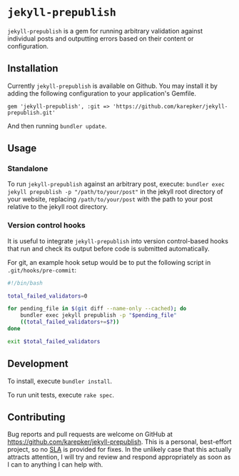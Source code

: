 # `jekyll-prepublish`

`jekyll-prepublish` is a gem for running arbitrary validation against individual
posts and outputting errors based on their content or configuration.

## Installation

Currently `jekyll-prepublish` is available on Github. You may install it by
adding the following configuration to your application's Gemfile.

```
gem 'jekyll-prepublish', :git => 'https://github.com/karepker/jekyll-prepublish.git'
```

And then running `bundler update`.

## Usage

### Standalone

To run `jekyll-prepublish` against an arbitrary post, execute: `bundler exec
jekyll prepublish -p "/path/to/your/post"` in the jekyll root directory of your
website, replacing `/path/to/your/post` with the path to your post relative to
the jekyll root directory.

### Version control hooks

It is useful to integrate `jekyll-prepublish` into version control-based hooks
that run and check its output before code is submitted automatically.

For git, an example hook setup would be to put the following script in
`.git/hooks/pre-commit`:

```bash
#!/bin/bash

total_failed_validators=0

for pending_file in $(git diff --name-only --cached); do
	bundler exec jekyll prepublish -p "$pending_file"
	((total_failed_validators+=$?))
done

exit $total_failed_validators
```

## Development

To install, execute `bundler install`.

To run unit tests, execute `rake spec`.

## Contributing

Bug reports and pull requests are welcome on GitHub at
https://github.com/karepker/jekyll-prepublish. This is a personal, best-effort
project, so no [SLA][Service Level Agreement] is provided for fixes. In the
unlikely case that this actually attracts attention, I will try and review and
respond appropriately as soon as I can to anything I can help with.

[Service Level Agreement]: https://en.wikipedia.org/wiki/Service-level_agreement
